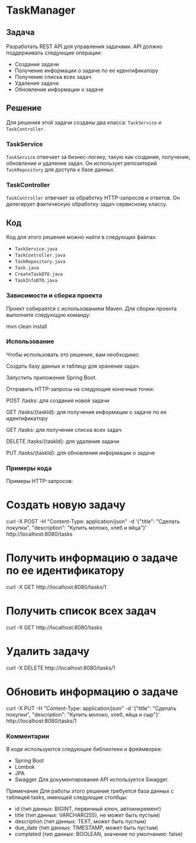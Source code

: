 # TaskManager

## Задача

Разработать REST API для управления задачами. API должно поддерживать следующие операции:

* Создание задачи
* Получение информации о задаче по ее идентификатору
* Получение списка всех задач
* Удаление задачи
* Обновление информации о задаче

## Решение

Для решения этой задачи созданы два класса: `TaskService` и `TaskController`.

### TaskService

`TaskService` отвечает за бизнес-логику, такую как создание, получение, обновление и удаление задач. Он использует репозиторий `TaskRepository` для доступа к базе данных.

### TaskController

`TaskController` отвечает за обработку HTTP-запросов и ответов. Он делегирует фактическую обработку задач сервисному классу.

## Код

Код для этого решения можно найти в следующих файлах:

* `TaskService.java`
* `TaskController.java`
* `TaskRepository.java`
* `Task.java`
* `CreateTaskDTO.java`
* `TaskInfoDTO.java`

### Зависимости и сборка проекта

Проект собирается с использованием Maven. Для сборки проекта выполните следующую команду:

mvn clean install


### Использование
Чтобы использовать это решение, вам необходимо:

Создать базу данных и таблицу для хранения задач.

Запустить приложение Spring Boot.

Отправить HTTP-запросы на следующие конечные точки:

POST /tasks: для создания новой задачи

GET /tasks/{taskId}: для получения информации о задаче по ее идентификатору

GET /tasks: для получения списка всех задач

DELETE /tasks/{taskId}: для удаления задачи

PUT /tasks/{taskId}: для обновления информации о задаче


### Примеры кода
Примеры HTTP-запросов:

# Создать новую задачу
curl -X POST -H "Content-Type: application/json" -d '{"title": "Сделать покупки", "description": "Купить молоко, хлеб и яйца"}' http://localhost:8080/tasks

# Получить информацию о задаче по ее идентификатору
curl -X GET http://localhost:8080/tasks/1

# Получить список всех задач
curl -X GET http://localhost:8080/tasks

# Удалить задачу
curl -X DELETE http://localhost:8080/tasks/1

# Обновить информацию о задаче
curl -X PUT -H "Content-Type: application/json" -d '{"title": "Сделать покупки", "description": "Купить молоко, хлеб, яйца и сыр"}' http://localhost:8080/tasks/1

### Комментарии
В коде используются следующие библиотеки и фреймворки:

* Spring Boot
* Lombok
* JPA
* Swagger
Для документирования API используется Swagger.

Примечание
Для работы этого решения требуется база данных с таблицей tasks, имеющей следующие столбцы:

* id (тип данных: BIGINT, первичный ключ, автоинкремент)
* title (тип данных: VARCHAR(255), не может быть пустым)
* description (тип данных: TEXT, может быть пустым)
* due_date (тип данных: TIMESTAMP, может быть пустым)
* completed (тип данных: BOOLEAN, значение по умолчанию: false)